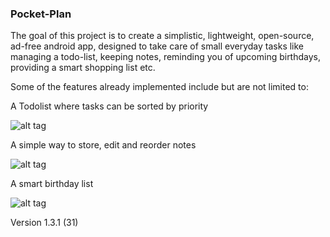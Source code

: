 ### Pocket-Plan
The goal of this project is to create a simplistic, lightweight, open-source, ad-free android app, designed to take care of small everyday tasks like managing a todo-list, keeping notes,  reminding you of upcoming birthdays, providing a smart shopping list etc.

Some of the features already implemented include but are not limited to:

A Todolist where tasks can be sorted by priority

![alt tag](https://i.ibb.co/L0Mh7Yd/todo.png)

A simple way to store, edit and reorder notes

![alt tag](https://i.ibb.co/fNJyprk/notes.png)

A smart birthday list

![alt tag](https://i.ibb.co/9vR2mB0/bdays.png)

Version 1.3.1 (31)


